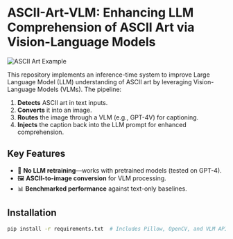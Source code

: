 # ASCII-Art-VLM: Enhancing LLM Comprehension of ASCII Art via Vision-Language Models  

![ASCII Art Example](https://via.placeholder.com/400x200?text=ASCII+Art+to+Image+Demo)  

This repository implements an inference-time system to improve Large Language Model (LLM) understanding of ASCII art by leveraging Vision-Language Models (VLMs). The pipeline:  
1. **Detects** ASCII art in text inputs.  
2. **Converts** it into an image.  
3. **Routes** the image through a VLM (e.g., GPT-4V) for captioning.  
4. **Injects** the caption back into the LLM prompt for enhanced comprehension.  

## Key Features  
- 🚀 **No LLM retraining**—works with pretrained models (tested on GPT-4).  
- 🖼️ **ASCII-to-image conversion** for VLM processing.  
- 📊 **Benchmarked performance** against text-only baselines.  

## Installation  
```bash
pip install -r requirements.txt  # Includes Pillow, OpenCV, and VLM APIs
